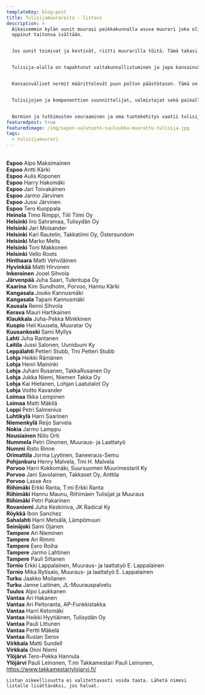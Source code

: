 ```yaml
---
templateKey: blog-post
title: Tulisijamuurareita - listaus
description: >
  Aikaisemmin kylän uunit muurasi paikkakunnalla asuva muurari joka oli yleensä
  oppinut taitonsa isältään.


  Jos uunit toimivat ja kestivät, riitti muurarilla töitä. Tämä takasi laadunvalvonnan. Toisin on nykyään.


  Tulisija-alalla on tapahtunut valtakunnallistuminen ja jopa kansainvälistyminen. Materiaalit tulevat aiempaa kauempaa samoin kuin muurarikin.


  Kansainväliset normit määrittelevät puun polton päästötason. Tämä on asettanut aiemmat toimintatavat, tulisijan suunnittelun ja materiaalit uuden tilanteen eteen.


  Tulisijojen ja komponenttien suunnittelijat, valmistajat sekä paikalla muurattavien tulisijojen tekijät joutuvat hankkimaan tiedot näistä määräyksistä ja kehittämään tuotteensa ja ammattitaitonsa määräyksiä vastaaviksi.


  Normien ja tutkimusten seuraaminen ja oma tuotekehitys vaatii tulisijavalmistuksen piirissä toimivilta jatkuvaa panostamista kehittämiseen.
featuredpost: true
featuredimage: /img/sepon-valutuote-suuluukku-muurattu-tulisija.jpg
tags:
  - tulisijamuurari
---
```

<br /><strong>Espoo</strong> Alpo Maksimainen
<br /><strong>Espoo</strong> Antti Kärki
<br /><strong>Espoo</strong> Aulis Koponen
<br /><strong>Espoo</strong> Harry Hakomäki
<br /><strong>Espoo</strong> Jari Toivakainen
<br /><strong>Espoo</strong> Jarmo Järvinen
<br /><strong>Espoo</strong> Jussi Järvinen
<br /><strong>Espoo</strong> Tero Kuoppala
<br /><strong>Heinola</strong> Timo Rimppi, Tiili Tiimi Oy
<br /><strong>Helsinki</strong> Iiro Sahramaa, Tulisydän Oy
<br /><strong>Helsinki</strong> Jari Moisander
<br /><strong>Helsinki</strong> Kari Rautelin, Takkatiimi Oy, Östersundom
<br /><strong>Helsinki</strong> Marko Melts
<br /><strong>Helsinki</strong> Toni Makkonen
<br /><strong>Helsinki</strong> Vello Roots
<br /><strong>Hinthaara</strong> Matti Vehviläinen
<br /><strong>Hyvinkää</strong> Matti Hirvonen
<br /><strong>Inkeroinen</strong> Jooel Sihvola
<br /><strong>Järvenpää</strong> Juha Saari, Tulentupa Oy
<br /><strong>Kaarina</strong> Kim Sundholm, Porvoo, Hannu Kärki
<br /><strong>Kangasala</strong> Jouko Kannusmäki
<br /><strong>Kangasala</strong> Tapani Kannusmäki
<br /><strong>Kausala</strong> Renni Sihvola
<br /><strong>Kerava</strong> Mauri Hartikainen
<br /><strong>Klaukkala</strong> Juha-Pekka Minkkinen
<br /><strong>Kuopio</strong> Heli Kuusela, Muuratar Oy
<br /><strong>Kuusankoski</strong> Sami Myllys
<br /><strong>Lahti</strong> Juha Rantanen
<br /><strong>Laitila</strong> Jussi Salonen, Uuniduuni Ky
<br /><strong>Leppälahti</strong> Petteri Stubb, Tmi Petteri Stubb
<br /><strong>Lohja</strong> Heikki Rämänen
<br /><strong>Lohja</strong> Henri Maininki
<br /><strong>Lohja</strong> Juhani Rusanen, TakkaRusanen Oy
<br /><strong>Lohja</strong> Jukka Niemi, Niemen Takka Oy
<br /><strong>Lohja</strong> Kai Hietanen, Lohjan Laatutalot Oy
<br /><strong>Lohja</strong> Voitto Kavander
<br /><strong>Loimaa</strong> Ilkka Lempinen
<br /><strong>Loimaa</strong> Matti Mäkilä
<br /><strong>Loppi</strong> Petri Salmenius
<br /><strong>Luhtikylä</strong> Harri Saarinen
<br /><strong>Niemenkylä</strong> Reijo Sarvela
<br /><strong>Nokia</strong> Jarmo Lamppu
<br /><strong>Nousiainen</strong> Niilo Orti
<br /><strong>Nummela</strong> Petri Oinonen, Muuraus- ja Laattatyö
<br /><strong>Nummi</strong> Risto Rinne
<br /><strong>Orimattila</strong> Jorma Lyytinen, Saneeraus-Semu
<br /><strong>Pohjankuru</strong> Henry Malvela, Tmi H. Malvela
<br /><strong>Porvoo</strong> Harri Kokkomäki, Suursuomen Muurimestarit Ky
<br /><strong>Porvoo</strong> Jani Savolainen, Takkaset Oy, Anttila
<br /><strong>Porvoo</strong> Lasse Aro
<br /><strong>Riihimäki</strong> Erkki Ranta, T:mi Erkki Ranta
<br /><strong>Riihimäki</strong> Hannu Maunu, Riihimäen Tulisijat ja Muuraus
<br /><strong>Riihimäki</strong> Petri Pakarinen
<br /><strong>Rovaniemi</strong> Juha Keskiniva, JK Radical Ky
<br /><strong>Röykkä</strong> Ibon Sanchez
<br /><strong>Sahalahti</strong> Harri Metsälä, Lämpömuuri
<br /><strong>Seinäjoki</strong> Sami Ojanen
<br /><strong>Tampere</strong> Ari Nieminen
<br /><strong>Tampere</strong> Ari Rimmi
<br /><strong>Tampere</strong> Eero Roiha
<br /><strong>Tampere</strong> Jarmo Lahtinen
<br /><strong>Tampere</strong> Pauli Siltanen
<br /><strong>Tornio</strong> Erkki Lappalainen, Muuraus- ja laattatyö E. Lappalainen
<br /><strong>Tornio</strong> Mika Rytisalo, Muuraus- ja laattatyö E. Lappalainen
<br /><strong>Turku</strong> Jaakko Moilanen
<br /><strong>Turku</strong> Janne Laitinen, JL-Muurauspalvelu
<br /><strong>Tuulos</strong> Alpo Laukkanen
<br /><strong>Vantaa</strong> Ari Hakanen
<br /><strong>Vantaa</strong> Ari Peltoranta, AP-Funkkistakka
<br /><strong>Vantaa</strong> Harri Ketomäki
<br /><strong>Vantaa</strong> Heikki Hyytiäinen, Tulisydän Oy
<br /><strong>Vantaa</strong> Pauli Littunen
<br /><strong>Vantaa</strong> Pertti Mäkelä
<br /><strong>Vantaa</strong> Ruslan Serov
<br /><strong>Virkkala</strong> Matti Sundell
<br /><strong>Virkkala</strong> Onni Niemi
<br /><strong>Ylöjärvi</strong> Tero-Pekka Hannula
<br /><strong>Ylöjärvi</strong> Pauli Leinonen, T:mi Takkamestari Pauli Leinonen, <a href="https://www.takkamestariylojarvi.fi/" target="_blank" rel="nofollow noopener">https://www.takkamestariylojarvi.fi/</a>

```
Listan oikeellisuutta ei valitettavasti voida taata. Lähetä nimesi listalle lisättäväksi, jos haluat.
```